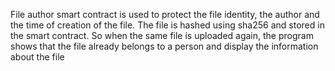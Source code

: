 File author smart contract is used to protect the file identity, the author and the time of creation of the file. The file is hashed using sha256 and stored in the smart contract. So when the same file is uploaded again, the program shows that the file already belongs to a person and display the information about the file
